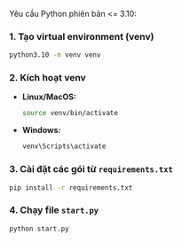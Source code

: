 Yêu cầu Python phiên bản <= 3.10:

### 1. Tạo virtual environment (venv)
```bash
python3.10 -m venv venv
```

### 2. Kích hoạt venv
- **Linux/MacOS:**
  ```bash
  source venv/bin/activate
  ```
- **Windows:**
  ```bash
  venv\Scripts\activate
  ```

### 3. Cài đặt các gói từ `requirements.txt`
```bash
pip install -r requirements.txt
```

### 4. Chạy file `start.py`
```bash
python start.py
```
